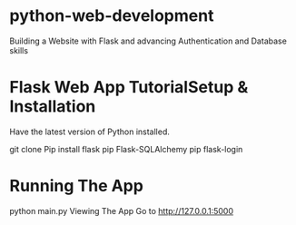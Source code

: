 # python-web-development
Building a Website with Flask and advancing Authentication and Database skills

# Flask Web App TutorialSetup & Installation
Have the latest version of Python installed.

git clone <repo-url>
Pip install flask
pip Flask-SQLAlchemy
pip flask-login

# Running The App
python main.py
Viewing The App
Go to http://127.0.0.1:5000
